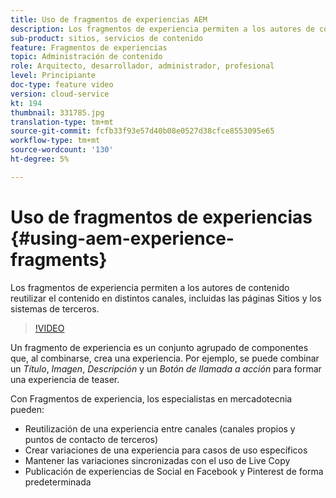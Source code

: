 ```yaml
---
title: Uso de fragmentos de experiencias AEM
description: Los fragmentos de experiencia permiten a los autores de contenido reutilizar el contenido en distintos canales, incluidas las páginas Sitios y los sistemas de terceros.
sub-product: sitios, servicios de contenido
feature: Fragmentos de experiencias
topic: Administración de contenido
role: Arquitecto, desarrollador, administrador, profesional
level: Principiante
doc-type: feature video
version: cloud-service
kt: 194
thumbnail: 331785.jpg
translation-type: tm+mt
source-git-commit: fcfb33f93e57d40b08e0527d38cfce8553095e65
workflow-type: tm+mt
source-wordcount: '130'
ht-degree: 5%

---
```



# Uso de fragmentos de experiencias {#using-aem-experience-fragments}

Los fragmentos de experiencia permiten a los autores de contenido reutilizar el contenido en distintos canales, incluidas las páginas Sitios y los sistemas de terceros.

>[!VIDEO](https://video.tv.adobe.com/v/331785/?quality=12&learn=on)

Un fragmento de experiencia es un conjunto agrupado de componentes que, al combinarse, crea una experiencia. Por ejemplo, se puede combinar un *Título*, *Imagen*, *Descripción* y un *Botón de llamada a acción* para formar una experiencia de teaser.

Con Fragmentos de experiencia, los especialistas en mercadotecnia pueden:

* Reutilización de una experiencia entre canales (canales propios y puntos de contacto de terceros)
* Crear variaciones de una experiencia para casos de uso específicos
* Mantener las variaciones sincronizadas con el uso de Live Copy
* Publicación de experiencias de Social en Facebook y Pinterest de forma predeterminada
